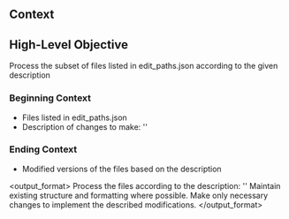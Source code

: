 ## Context

## High-Level Objective

Process the subset of files listed in edit_paths.json according to the given description

### Beginning Context

- Files listed in edit_paths.json
- Description of changes to make: '<description>'

### Ending Context

- Modified versions of the files based on the description

<output_format>
Process the files according to the description: '<description>'
Maintain existing structure and formatting where possible.
Make only necessary changes to implement the described modifications.
</output_format>
